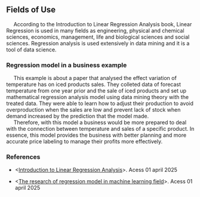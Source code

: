 ## Fields of Use
&nbsp;&nbsp;&nbsp;&nbsp; According to the Introduction to Linear Regression Analysis book, Linear Regression is used in many fields as engineering, physical and chemical sciences, economics, management, life and biological sciences and social sciences. Regression analysis is used extensively in data mining and it is a tool of data science.  
### Regression model in a business example
&nbsp;&nbsp;&nbsp;&nbsp; This example is about a paper that analysed the effect variation of temperature has on iced products sales. They colleted data of forecast temperature from one year prior and the sale of iced products and set up mathematical regression analysis model using data mining theory with the treated data. They were able to learn how to adjust their production to avoid overproduction when the sales are low and prevent lack of stock when demand increased by the prediction that the model made.  
&nbsp;&nbsp;&nbsp;&nbsp; Therefore, with this model a business would be more prepared to deal with the connection between temperature and sales of a specific product. In essence, this model provides the business with better planning and more accurate price labeling to manage their profits more effectively.


### References
- <[Introduction to Linear Regression Analysis](https://books.google.com.br/books?hl=en&lr=&id=tCIgEAAAQBAJ&oi=fnd&pg=PR13&dq=linear+regression+fields&ots=lgvaXse3Sr&sig=rQK8TmbQaqhnqulgKh6aNe3C1vc&redir_esc=y#v=onepage&q=%20field&f=false)>. Acess 01 april 2025 

- <[The research of regression model in machine learning field](https://www.matec-conferences.org/articles/matecconf/abs/2018/35/matecconf_ifid2018_01033/matecconf_ifid2018_01033.html)>. Acess 01 april 2025 